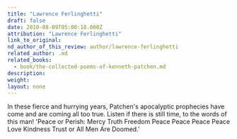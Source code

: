 ```yaml
---
title: "Lawrence Ferlinghetti"
draft: false
date: 2010-08-09T05:00:18.000Z
attribution: "Lawrence Ferlinghetti"
link_to_original:
nd_author_of_this_review: author/lawrence-ferlinghetti
related_author: .md
related_books:
  - book/the-collected-poems-of-kenneth-patchen.md
description:
weight:
layout: none
---
```

In these fierce and hurrying years, Patchen's apocalyptic prophecies have come and are coming all too true. Listen if there is still time, to the words of this man! 'Peace or Perish: Mercy Truth Freedom Peace Peace Peace Peace Love Kindness Trust or All Men Are Doomed.'

